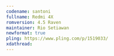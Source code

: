 ```yaml
---
codename: santoni
fullname: Redmi 4X
romversion: 4.5 Raven
maintainer: Rio Setiawan
newformat: true
pling: https://www.pling.com/p/1519033/
xdathread:
---
```

